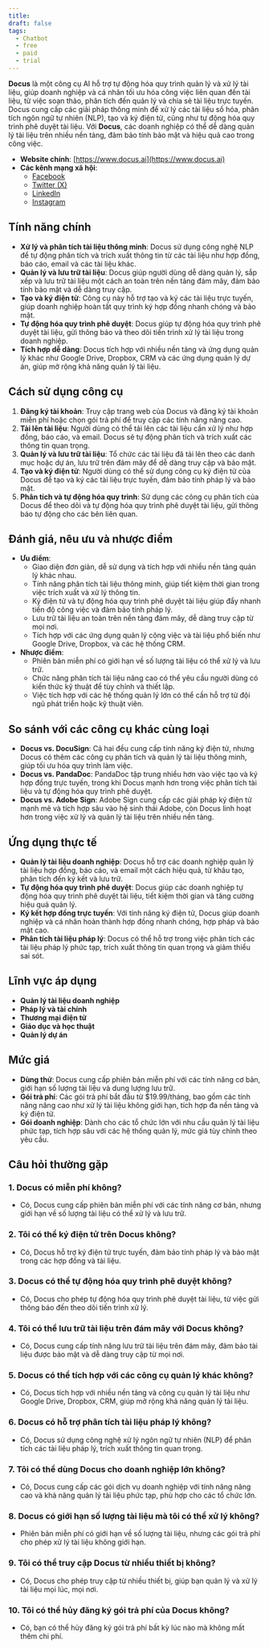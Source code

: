 ```yaml
---
title: 
draft: false
tags:
  - Chatbot
  - free
  - paid
  - trial
---
```

**Docus** là một công cụ AI hỗ trợ tự động hóa quy trình quản lý và xử lý tài liệu, giúp doanh nghiệp và cá nhân tối ưu hóa công việc liên quan đến tài liệu, từ việc soạn thảo, phân tích đến quản lý và chia sẻ tài liệu trực tuyến. Docus cung cấp các giải pháp thông minh để xử lý các tài liệu số hóa, phân tích ngôn ngữ tự nhiên (NLP), tạo và ký điện tử, cũng như tự động hóa quy trình phê duyệt tài liệu. Với **Docus**, các doanh nghiệp có thể dễ dàng quản lý tài liệu trên nhiều nền tảng, đảm bảo tính bảo mật và hiệu quả cao trong công việc.

- **Website chính**: [https://www.docus.ai](https://www.docus.ai)
- **Các kênh mạng xã hội**:
    - [Facebook](https://www.facebook.com/docusai)
    - [Twitter (X)](https://www.twitter.com/docus_ai)
    - [LinkedIn](https://www.linkedin.com/company/docusai)
    - [Instagram](https://www.instagram.com/docus.ai)

## Tính năng chính

- **Xử lý và phân tích tài liệu thông minh**: Docus sử dụng công nghệ NLP để tự động phân tích và trích xuất thông tin từ các tài liệu như hợp đồng, báo cáo, email và các tài liệu khác.
- **Quản lý và lưu trữ tài liệu**: Docus giúp người dùng dễ dàng quản lý, sắp xếp và lưu trữ tài liệu một cách an toàn trên nền tảng đám mây, đảm bảo tính bảo mật và dễ dàng truy cập.
- **Tạo và ký điện tử**: Công cụ này hỗ trợ tạo và ký các tài liệu trực tuyến, giúp doanh nghiệp hoàn tất quy trình ký hợp đồng nhanh chóng và bảo mật.
- **Tự động hóa quy trình phê duyệt**: Docus giúp tự động hóa quy trình phê duyệt tài liệu, gửi thông báo và theo dõi tiến trình xử lý tài liệu trong doanh nghiệp.
- **Tích hợp dễ dàng**: Docus tích hợp với nhiều nền tảng và ứng dụng quản lý khác như Google Drive, Dropbox, CRM và các ứng dụng quản lý dự án, giúp mở rộng khả năng quản lý tài liệu.

## Cách sử dụng công cụ

1. **Đăng ký tài khoản**: Truy cập trang web của Docus và đăng ký tài khoản miễn phí hoặc chọn gói trả phí để truy cập các tính năng nâng cao.
2. **Tải lên tài liệu**: Người dùng có thể tải lên các tài liệu cần xử lý như hợp đồng, báo cáo, và email. Docus sẽ tự động phân tích và trích xuất các thông tin quan trọng.
3. **Quản lý và lưu trữ tài liệu**: Tổ chức các tài liệu đã tải lên theo các danh mục hoặc dự án, lưu trữ trên đám mây để dễ dàng truy cập và bảo mật.
4. **Tạo và ký điện tử**: Người dùng có thể sử dụng công cụ ký điện tử của Docus để tạo và ký các tài liệu trực tuyến, đảm bảo tính pháp lý và bảo mật.
5. **Phân tích và tự động hóa quy trình**: Sử dụng các công cụ phân tích của Docus để theo dõi và tự động hóa quy trình phê duyệt tài liệu, gửi thông báo tự động cho các bên liên quan.

## Đánh giá, nêu ưu và nhược điểm

- **Ưu điểm**:
    - Giao diện đơn giản, dễ sử dụng và tích hợp với nhiều nền tảng quản lý khác nhau.
    - Tính năng phân tích tài liệu thông minh, giúp tiết kiệm thời gian trong việc trích xuất và xử lý thông tin.
    - Ký điện tử và tự động hóa quy trình phê duyệt tài liệu giúp đẩy nhanh tiến độ công việc và đảm bảo tính pháp lý.
    - Lưu trữ tài liệu an toàn trên nền tảng đám mây, dễ dàng truy cập từ mọi nơi.
    - Tích hợp với các ứng dụng quản lý công việc và tài liệu phổ biến như Google Drive, Dropbox, và các hệ thống CRM.
- **Nhược điểm**:
    - Phiên bản miễn phí có giới hạn về số lượng tài liệu có thể xử lý và lưu trữ.
    - Chức năng phân tích tài liệu nâng cao có thể yêu cầu người dùng có kiến thức kỹ thuật để tùy chỉnh và thiết lập.
    - Việc tích hợp với các hệ thống quản lý lớn có thể cần hỗ trợ từ đội ngũ phát triển hoặc kỹ thuật viên.

## So sánh với các công cụ khác cùng loại

- **Docus vs. DocuSign**: Cả hai đều cung cấp tính năng ký điện tử, nhưng Docus có thêm các công cụ phân tích và quản lý tài liệu thông minh, giúp tối ưu hóa quy trình làm việc.
- **Docus vs. PandaDoc**: PandaDoc tập trung nhiều hơn vào việc tạo và ký hợp đồng trực tuyến, trong khi Docus mạnh hơn trong việc phân tích tài liệu và tự động hóa quy trình phê duyệt.
- **Docus vs. Adobe Sign**: Adobe Sign cung cấp các giải pháp ký điện tử mạnh mẽ và tích hợp sâu vào hệ sinh thái Adobe, còn Docus linh hoạt hơn trong việc xử lý và quản lý tài liệu trên nhiều nền tảng.

## Ứng dụng thực tế

- **Quản lý tài liệu doanh nghiệp**: Docus hỗ trợ các doanh nghiệp quản lý tài liệu hợp đồng, báo cáo, và email một cách hiệu quả, từ khâu tạo, phân tích đến ký kết và lưu trữ.
- **Tự động hóa quy trình phê duyệt**: Docus giúp các doanh nghiệp tự động hóa quy trình phê duyệt tài liệu, tiết kiệm thời gian và tăng cường hiệu quả quản lý.
- **Ký kết hợp đồng trực tuyến**: Với tính năng ký điện tử, Docus giúp doanh nghiệp và cá nhân hoàn thành hợp đồng nhanh chóng, hợp pháp và bảo mật cao.
- **Phân tích tài liệu pháp lý**: Docus có thể hỗ trợ trong việc phân tích các tài liệu pháp lý phức tạp, trích xuất thông tin quan trọng và giảm thiểu sai sót.

## Lĩnh vực áp dụng

- **Quản lý tài liệu doanh nghiệp**
- **Pháp lý và tài chính**
- **Thương mại điện tử**
- **Giáo dục và học thuật**
- **Quản lý dự án**

## Mức giá

- **Dùng thử**: Docus cung cấp phiên bản miễn phí với các tính năng cơ bản, giới hạn số lượng tài liệu và dung lượng lưu trữ.
- **Gói trả phí**: Các gói trả phí bắt đầu từ $19.99/tháng, bao gồm các tính năng nâng cao như xử lý tài liệu không giới hạn, tích hợp đa nền tảng và ký điện tử.
- **Gói doanh nghiệp**: Dành cho các tổ chức lớn với nhu cầu quản lý tài liệu phức tạp, tích hợp sâu với các hệ thống quản lý, mức giá tùy chỉnh theo yêu cầu.

## Câu hỏi thường gặp

### 1. **Docus có miễn phí không?**

- Có, Docus cung cấp phiên bản miễn phí với các tính năng cơ bản, nhưng giới hạn về số lượng tài liệu có thể xử lý và lưu trữ.

### 2. **Tôi có thể ký điện tử trên Docus không?**

- Có, Docus hỗ trợ ký điện tử trực tuyến, đảm bảo tính pháp lý và bảo mật trong các hợp đồng và tài liệu.

### 3. **Docus có thể tự động hóa quy trình phê duyệt không?**

- Có, Docus cho phép tự động hóa quy trình phê duyệt tài liệu, từ việc gửi thông báo đến theo dõi tiến trình xử lý.

### 4. **Tôi có thể lưu trữ tài liệu trên đám mây với Docus không?**

- Có, Docus cung cấp tính năng lưu trữ tài liệu trên đám mây, đảm bảo tài liệu được bảo mật và dễ dàng truy cập từ mọi nơi.

### 5. **Docus có thể tích hợp với các công cụ quản lý khác không?**

- Có, Docus tích hợp với nhiều nền tảng và công cụ quản lý tài liệu như Google Drive, Dropbox, CRM, giúp mở rộng khả năng quản lý tài liệu.

### 6. **Docus có hỗ trợ phân tích tài liệu pháp lý không?**

- Có, Docus sử dụng công nghệ xử lý ngôn ngữ tự nhiên (NLP) để phân tích các tài liệu pháp lý, trích xuất thông tin quan trọng.

### 7. **Tôi có thể dùng Docus cho doanh nghiệp lớn không?**

- Có, Docus cung cấp các gói dịch vụ doanh nghiệp với tính năng nâng cao và khả năng quản lý tài liệu phức tạp, phù hợp cho các tổ chức lớn.

### 8. **Docus có giới hạn số lượng tài liệu mà tôi có thể xử lý không?**

- Phiên bản miễn phí có giới hạn về số lượng tài liệu, nhưng các gói trả phí cho phép xử lý tài liệu không giới hạn.

### 9. **Tôi có thể truy cập Docus từ nhiều thiết bị không?**

- Có, Docus cho phép truy cập từ nhiều thiết bị, giúp bạn quản lý và xử lý tài liệu mọi lúc, mọi nơi.

### 10. **Tôi có thể hủy đăng ký gói trả phí của Docus không?**

- Có, bạn có thể hủy đăng ký gói trả phí bất kỳ lúc nào mà không mất thêm chi phí.